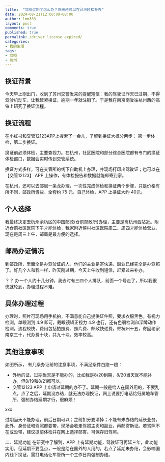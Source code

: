 ```yaml
---
title:  "驾照过期了怎么办？原来还可以在异地轻松补办"
date: 2024-08-21T12:00:00+08:00
author: lmm333
layout: post
comments: true
published: true
permalink: /driver_license_expired/
categories:
- 我的生活
tags:
- 驾照
- 杭州
---
```


## 换证背景
今天早上刚出门，收到了苏州交警发来的提醒短信：我的驾驶证昨天已过期，不得驾驶机动车，让我赶紧换证，逾期一年就注销了。于是我在南京南驶往杭州西的高铁上研究了换证流程。

## 换证流程
在小红书和交管12123APP上搜索了一会儿，了解到换证大概分两步： 第一步体检，第二步换证。

换证前必须体检，主要查视力。在杭州，社区医院和部分综合医院都有专门的换证体检窗口，数据会实时传到交管系统。

换证方式多样，可在交管所的线下自助机上办理，并现场打印出驾驶证；也可以在 【交管12123】 APP 上操作，有体检报告和数据就能邮寄到家。

在杭州，还可以去邮局一条龙办理，一次性完成体检和换证两个步骤，只是价格有所不同，邮政所贵些，全套约 75 元。自己体检，APP 上换证大约 40元。


## 个人选择
我最终决定去杭州余杭区的中国邮政(仓前邮政所)办理，主要是离杭州西站近。附近仓前社区医院下午才能体检，我家附近蒋村社区医院周二、周四才能体检营业，现在是周三上午，邮局是最方便的选择。

## 邮局办证情况
到邮政所，里面全是办驾驶证的人，他们的主业是寄快递，副业已经完全是办驾照了。好几个人和我一样，昨天刚过期，今天上午收到短信，赶紧过来补办。

？？ 办一个人约十几分钟，我去时有三四个人排队，前面一个号走了，所以我很快就轮到，办理过程不难。

## 具体办理过程
办理时，照片可现场用手机拍，不满意能自己提供证件照，要求衣服黑色。有视力检测，单眼测到 4.9 即可，戴眼镜矫正视力 4.9 也行，还有色弱检测和深蹲动作检测。流程较快，费用包括拍照费、照片费、邮政快递费，寄杭州十五，寄回老家南京三十，代办费十块，共九十块，效率较高。

## 其他注意事项
如图所示， 有几条办证前的注意事项，不满足条件白跑一趟：

- 外地的证，过期当天是不能办的，比如我是8/20到期，8/20当天就不能补办，但8/19和8/21都可以。
- 交管12123 APP 上申请过延期的办不了。延期一般是给人在国外用的，不要乱点。点了之后，延期没办结，就无法办理换证，网上说要打电话给归属地车管所，强制办结延期才行，很麻烦！

xxx

过期当天不能办理，前后日期可以；之前扣分要清掉；不能有未办结的延长业务。此外，身份证和驾照都要带，现场会收走驾照主页和副业，再邮寄新证。若驾照不在或没带，建议提前体检并在网上选择邮寄，可保存旧驾照。



二、延期功能
在研究中了解到，APP 上有延期功能，驾驶证可再延三年，此功能实用，但延期不要乱点，一般是给在国外的人用的。若点了延期未办结，会影响国内线下换证，需打电话让车管所一个工作日内强制办结。
